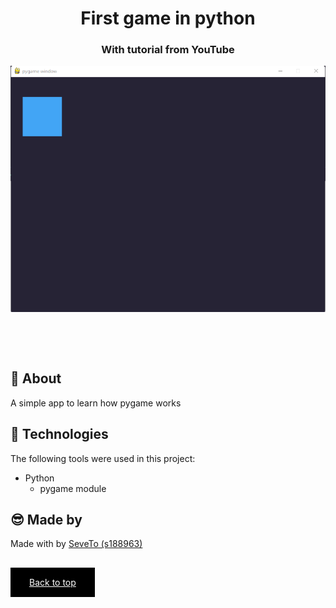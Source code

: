<div align="center" id="top"> 
<h1 align="center">First game in python</h1>
<h3>With tutorial from YouTube</h3>
  <!-- <a target="_blank" href="https://sevetoo.github.io/first_game_from_tut/"> -->
  <img src="./preview.png" alt="Tabliczka Mnożenia Do Nauki" />
  <!-- </a> -->

&#xa0;

<!-- <a target="_blank" href="https://sevetoo.github.io/first_game_from_tut/">Demo</a> -->

</div>

<!-- <p align="center">
  <img alt="Github top language" src="https://img.shields.io/github/languages/top/SeveToo/first_game_from_tut?color=56BEB8">

  <img alt="Github language count" src="https://img.shields.io/github/languages/count/SeveToo/first_game_from_tut?color=56BEB8">

  <img alt="Repository size" src="https://img.shields.io/github/repo-size/SeveToo/first_game_from_tut?color=56BEB8">

  <img alt="License" src="https://img.shields.io/github/license/SeveToo/first_game_from_tut?color=56BEB8">
</p> -->

<!-- <p align="center">
  <a href="#dart-about">About</a> &#xa0; | &#xa0;
  <a href="#sparkles-features">Features</a> &#xa0; | &#xa0;
  <a href="#rocket-technologies">Technologies</a> &#xa0; | &#xa0;
  <a href="#white_check_mark-requirements">Requirements</a> &#xa0; | &#xa0;
  <a href="#checkered_flag-starting">Starting</a> &#xa0; | &#xa0;
  <a href="https://github.com/SeveToo" target="_blank">Author</a>
</p> -->

<br>

## :dart: About

A simple app to learn how pygame works

<!-- ## :sparkles: Features
:heavy_check_mark: You can set interval between rounds \
:heavy_check_mark: You see how many correct and wrong answers you get\ -->

## :rocket: Technologies

The following tools were used in this project:

- Python
  - pygame module

<!-- ## :white_check_mark: Requirements

You just need a browser.
https://sevetoo.github.io/first_game_from_tut/ -->

<!-- ## :checkered_flag: Starting

download the project and start **index.html** -->

## 😎 Made by

Made with by <a href="https://github.com/SeveToo" target="_blank">SeveTo (s188963)</a>

&#xa0;

<a href="#top" style="color: #fff; background: black; padding: 15px 30px">Back to top</a>
